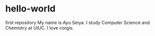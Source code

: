 # hello-world
first repository
My name is Ayu Seiya. I study Computer Science and Chemistry at UIUC. I love corgis.
